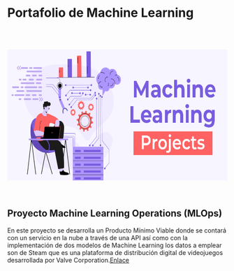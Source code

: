 # Portafolio de Machine Learning

<br><br>

<p align=center>
<img src="src\banner.png" height="300" weight="450">
<p>


<br>

## Proyecto Machine Learning Operations (MLOps)

En este proyecto se desarrolla un Producto Mínimo Viable donde se contará con un servicio en la nube a través de una API así como con la implementación de dos modelos de Machine Learning los datos a emplear son de Steam que es una plataforma de distribución digital de videojuegos desarrollada por Valve Corporation.[Enlace](https://github.com/carbajaljerson/PortafolioMachineLearning/tree/main/MlOperationsSteam) 
